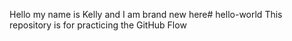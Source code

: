 Hello my name is Kelly and I am brand new here# hello-world
This repository is for practicing the GitHub Flow

